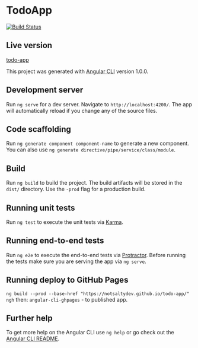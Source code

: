# TodoApp

[![Build Status](https://travis-ci.org/notsaltydev/todo-app.svg?branch=master)](https://travis-ci.org/notsaltydev/todo-app)

## Live version

[todo-app](https://notsaltydev.github.io/todo-app/)

This project was generated with [Angular CLI](https://github.com/angular/angular-cli) version 1.0.0.

## Development server

Run `ng serve` for a dev server. Navigate to `http://localhost:4200/`. The app will automatically reload if you change any of the source files.

## Code scaffolding

Run `ng generate component component-name` to generate a new component. You can also use `ng generate directive/pipe/service/class/module`.

## Build

Run `ng build` to build the project. The build artifacts will be stored in the `dist/` directory. Use the `-prod` flag for a production build.

## Running unit tests

Run `ng test` to execute the unit tests via [Karma](https://karma-runner.github.io).

## Running end-to-end tests

Run `ng e2e` to execute the end-to-end tests via [Protractor](http://www.protractortest.org/).
Before running the tests make sure you are serving the app via `ng serve`.



## Running deploy to GitHub Pages
`ng build --prod --base-href "https://notsaltydev.github.io/todo-app/" ngh`
then:
`angular-cli-ghpages` - to published app.

## Further help

To get more help on the Angular CLI use `ng help` or go check out the [Angular CLI README](https://github.com/angular/angular-cli/blob/master/README.md).
